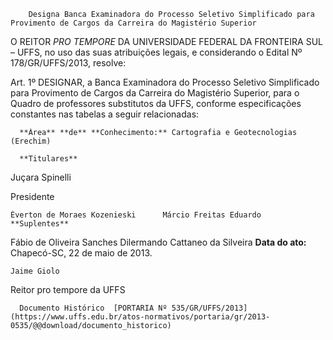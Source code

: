         Designa Banca Examinadora do Processo Seletivo Simplificado para Provimento de Cargos da Carreira do Magistério Superior  

O REITOR *PRO* *TEMPORE* DA UNIVERSIDADE FEDERAL DA FRONTEIRA SUL – UFFS, no uso das suas atribuições legais, e considerando o Edital Nº 178/GR/UFFS/2013, resolve:

  

 Art. 1º DESIGNAR, a Banca Examinadora do Processo Seletivo Simplificado para Provimento de Cargos da Carreira do Magistério Superior, para o Quadro de professores substitutos da UFFS, conforme especificações constantes nas tabelas a seguir relacionadas:

      **Área** **de** **Conhecimento:** Cartografia e Geotecnologias (Erechim)

      **Titulares**

   Juçara Spinelli

   Presidente

    Éverton de Moraes Kozenieski      Márcio Freitas Eduardo       **Suplentes**

  Fábio de Oliveira Sanches      Dilermando Cattaneo da Silveira         **Data do ato:** Chapecó-SC, 22 de maio de 2013.   
 

    Jaime Giolo   
 Reitor pro tempore da UFFS 

      Documento Histórico  [PORTARIA Nº 535/GR/UFFS/2013](https://www.uffs.edu.br/atos-normativos/portaria/gr/2013-0535/@@download/documento_historico)     
      